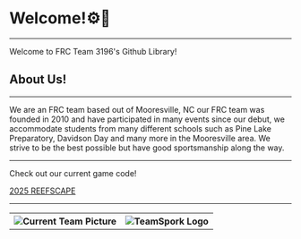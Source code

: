 <h1>Welcome!⚙🚀</h1>
<hr>
<p>Welcome to FRC Team 3196's Github Library!</p>

<h2>About Us!</h2>
<hr>
<p>We are an FRC team based out of Mooresville, NC our FRC team was founded in 2010 and have participated in many events since our debut, we accommodate students from many different schools such as Pine Lake Preparatory, Davidson Day and many more in the Mooresville area. We strive to be the best possible but have good sportsmanship along the way.</p>
<hr>
<p>Check out our current game code! </p><a href="https://github.com/SPORK-3196/SPORK_2025_Reefscape">2025 REEFSCAPE</a>
<hr>
<table>
  <tr>
    <th><img src="https://encrypted-tbn0.gstatic.com/images?q=tbn:ANd9GcSXEUUgviZvF27Vp7hPJ03D2--5VTQ-MAxH7w&s" alt="Current Team Picture"></th>
    <th><img src="https://encrypted-tbn0.gstatic.com/images?q=tbn:ANd9GcSBv3dDqJ5Sh6vfLG4VCl9k_LKdGXz1yjWXUQ&s" alt="TeamSpork Logo"></th>
  </tr>
</table>


